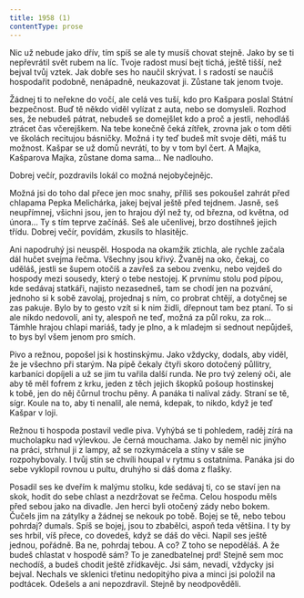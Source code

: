 ```yaml
---
title: 1958 (1)
contentType: prose
---
```


Nic už nebude jako dřív, tím spíš se ale ty musíš chovat stejně. Jako by se ti nepřevrátil svět rubem na líc. Tvoje radost musí bejt tichá, ještě tišší, než bejval tvůj vztek. Jak dobře ses ho naučil skrývat. I s radostí se naučíš hospodařit podobně, nenápadně, neukazovat ji. Zůstane tak jenom tvoje.

Žádnej ti to neřekne do vočí, ale celá ves tuší, kdo pro Kašpara poslal Státní bezpečnost. Buď tě někdo viděl vylízat z auta, nebo se domysleli. Rozhod ses, že nebudeš pátrat, nebudeš se domejšlet kdo a proč a jestli, nehodláš ztrácet čas včerejškem. Na tebe konečně čeká zítřek, zrovna jak o tom děti ve školách recitujou básničky. Možná i ty teď budeš mít svoje děti, máš tu možnost. Kašpar se už domů nevrátí, to by v tom byl čert. A Majka, Kašparova Majka, zůstane doma sama… Ne nadlouho.

Dobrej večír, pozdravils lokál co možná nejobyčejnějc.

Možná jsi do toho dal přece jen moc snahy, příliš ses pokoušel zahrát před chlapama Pepka Melichárka, jakej bejval ještě před tejdnem. Jasně, seš neupřímnej, všichni jsou, jen to hrajou dýl než ty, od března, od května, od února… Ty s tím teprve začínáš. Seš ale učenlivej, brzo dostihneš jejich třídu. Dobrej večír, povídám, zkusils to hlasitějc.

Ani napodruhý jsi neuspěl. Hospoda na okamžik ztichla, ale rychle začala dál hučet svejma řečma. Všechny jsou křivý. Žvaněj na oko, čekaj, co uděláš, jestli se šupem otočíš a zavřeš za sebou zvenku, nebo vejdeš do hospody mezi sousedy, který o tebe nestojej. K prvnímu stolu pod pípou, kde sedávaj statkáři, najisto nezasedneš, tam se chodí jen na pozvání, jednoho si k sobě zavolaj, projednaj s ním, co probrat chtějí, a dotyčnej se zas pakuje. Bylo by to gesto vzít si k nim židli, dřepnout tam bez ptaní. To si ale nikdo nedovolí, ani ty, alespoň ne teď, možná za půl roku, za rok… Támhle hrajou chlapi mariáš, tady je plno, a k mladejm si sednout nepůjdeš, to bys byl všem jenom pro smích.

Pivo a režnou, popošel jsi k hostinskýmu. Jako vždycky, dodals, aby viděl, že je všechno při starým. Na pípě čekaly čtyři skoro dotočený půllitry, karbaníci dopíjeli a už se jim tu vařila další runda. Ne pro tvý zelený oči, ale aby tě měl fofrem z krku, jeden z těch jejich škopků pošoup hostinskej k tobě, jen do něj čůrnul trochu pěny. A panáka ti nalíval zády. Straní se tě, sígr. Koule na to, aby ti nenalil, ale nemá, kdepak, to nikdo, když je teď Kašpar v loji.

Režnou ti hospoda postavil vedle piva. Vyhýbá se ti pohledem, raděj zírá na mucholapku nad výlevkou. Je černá mouchama. Jako by neměl nic jinýho na práci, strhnul ji z lampy, až se rozkymácela a stíny v sále se rozpohybovaly. I tvůj stín se chvíli houpal v rytmu s ostatníma. Panáka jsi do sebe vyklopil rovnou u pultu, druhýho si dáš doma z flašky.

Posadil ses ke dveřím k malýmu stolku, kde sedávaj ti, co se staví jen na skok, hodit do sebe chlast a nezdržovat se řečma. Celou hospodu měls před sebou jako na divadle. Jen herci byli otočený zády nebo bokem. Čučels jim na zátylky a žádnej se nekouk po tobě. Bojej se tě, nebo tebou pohrdaj? dumals. Spíš se bojej, jsou to zbabělci, aspoň teda většina. I ty by ses hrbil, víš přece, co dovedeš, když se dáš do věci. Napil ses ještě jednou, pořádně. Ba ne, pohrdaj tebou. A co? Z toho se nepoděláš. A že budeš chlastat v hospodě sám? To je zanedbatelnej prd! Stejně sem moc nechodíš, a budeš chodit ještě zřídkavějc. Jsi sám, nevadí, vždycky jsi bejval. Nechals ve sklenici třetinu nedopitýho piva a minci jsi položil na podtácek. Odešels a ani nepozdravil. Stejně by neodpověděli.
